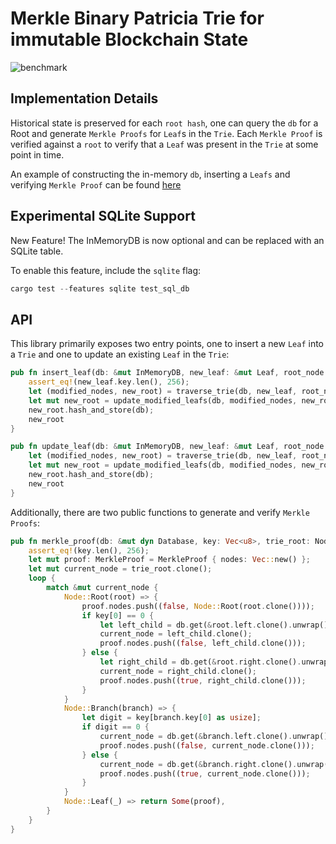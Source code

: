 # Merkle Binary Patricia Trie for immutable Blockchain State
![benchmark](https://github.com/jonas089/jonas089-trie/blob/master/resources/simple-bench.png)

## Implementation Details

Historical state is preserved for each `root hash`, one can query the `db` for a Root and generate `Merkle Proofs` for `Leaf`s in the `Trie`.
Each `Merkle Proof` is verified against a `root` to verify that a `Leaf` was present in the `Trie` at some point in time.

An example of constructing the in-memory `db`, inserting a `Leafs` and verifying `Merkle Proof` can be found [here](https://github.com/jonas089/jonas089-trie/blob/master/src/merkle.rs)

## Experimental SQLite Support
New Feature! The InMemoryDB is now optional and can be replaced with an SQLite table.

To enable this feature, include the `sqlite` flag:

```rust
cargo test --features sqlite test_sql_db
```


## API

This library primarily exposes two entry points, one to insert a new `Leaf` into a `Trie` and one to update an existing `Leaf` in the `Trie`:

```rust
pub fn insert_leaf(db: &mut InMemoryDB, new_leaf: &mut Leaf, root_node: Node) -> Root {
    assert_eq!(new_leaf.key.len(), 256);
    let (modified_nodes, new_root) = traverse_trie(db, new_leaf, root_node, false);
    let mut new_root = update_modified_leafs(db, modified_nodes, new_root);
    new_root.hash_and_store(db);
    new_root
}

pub fn update_leaf(db: &mut InMemoryDB, new_leaf: &mut Leaf, root_node: Node) -> Root {
    let (modified_nodes, new_root) = traverse_trie(db, new_leaf, root_node, true);
    let mut new_root = update_modified_leafs(db, modified_nodes, new_root);
    new_root.hash_and_store(db);
    new_root
}
```

Additionally, there are two public functions to generate and verify `Merkle Proofs`:

```rust
pub fn merkle_proof(db: &mut dyn Database, key: Vec<u8>, trie_root: Node) -> Option<MerkleProof> {
    assert_eq!(key.len(), 256);
    let mut proof: MerkleProof = MerkleProof { nodes: Vec::new() };
    let mut current_node = trie_root.clone();
    loop {
        match &mut current_node {
            Node::Root(root) => {
                proof.nodes.push((false, Node::Root(root.clone())));
                if key[0] == 0 {
                    let left_child = db.get(&root.left.clone().unwrap()).unwrap();
                    current_node = left_child.clone();
                    proof.nodes.push((false, left_child.clone()));
                } else {
                    let right_child = db.get(&root.right.clone().unwrap()).unwrap();
                    current_node = right_child.clone();
                    proof.nodes.push((true, right_child.clone()));
                }
            }
            Node::Branch(branch) => {
                let digit = key[branch.key[0] as usize];
                if digit == 0 {
                    current_node = db.get(&branch.left.clone().unwrap()).unwrap().clone();
                    proof.nodes.push((false, current_node.clone()));
                } else {
                    current_node = db.get(&branch.right.clone().unwrap()).unwrap().clone();
                    proof.nodes.push((true, current_node.clone()));
                }
            }
            Node::Leaf(_) => return Some(proof),
        }
    }
}

```
